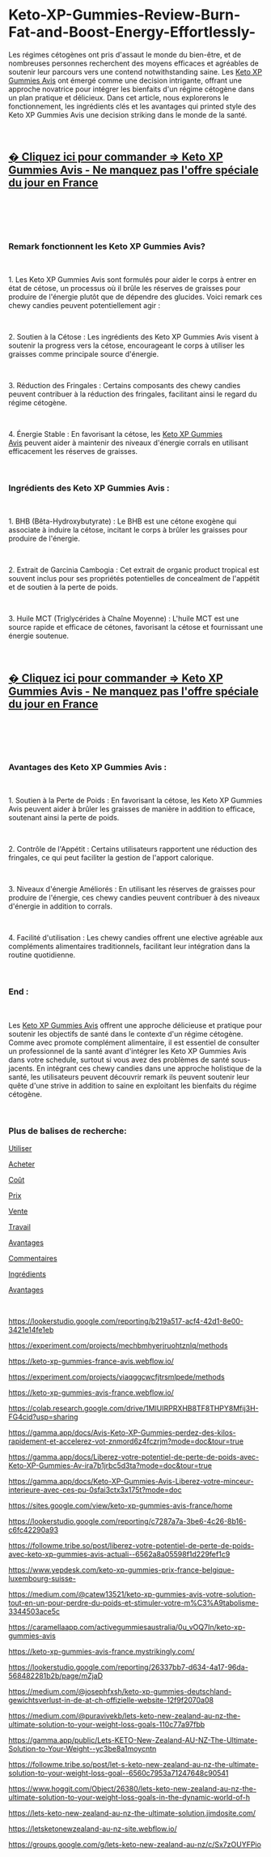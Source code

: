 # Keto-XP-Gummies-Review-Burn-Fat-and-Boost-Energy-Effortlessly-
<p>Les r&eacute;gimes c&eacute;tog&egrave;nes ont pris d'assaut le monde du bien-&ecirc;tre, et de nombreuses personnes recherchent des moyens efficaces et agr&eacute;ables de soutenir leur parcours vers une contend notwithstanding saine. Les&nbsp;<a href="https://fitbreathing.com/keto-xp-de-at-ch/">Keto XP Gummies Avis</a>&nbsp;ont &eacute;merg&eacute; comme une decision intrigante, offrant une approche novatrice pour int&eacute;grer les bienfaits d'un r&eacute;gime c&eacute;tog&egrave;ne dans un plan pratique et d&eacute;licieux. Dans cet article, nous explorerons le fonctionnement, les ingr&eacute;dients cl&eacute;s et les avantages qui printed style des Keto XP Gummies Avis une decision striking dans le monde de la sant&eacute;.</p>
<p>&nbsp;</p>
<h2><strong><a href="https://fitbreathing.com/recommends/keto-xp-gummies-avis/">� Cliquez ici pour commander =&gt; Keto XP Gummies Avis - Ne manquez pas l'offre sp&eacute;ciale du jour en France</a></strong></h2>
<p>&nbsp;</p>
<p><a href="https://fitbreathing.com/recommends/keto-xp-gummies-avis/"><img src="https://storage.penzu.com/g/k61Wuf6AiPdBRaRt" alt="" border="0" /></a></p>
<p>&nbsp;</p>
<h3><strong>Remark fonctionnent les Keto XP Gummies Avis?</strong></h3>
<p>&nbsp;</p>
<p>1. Les Keto XP Gummies Avis sont formul&eacute;s pour aider le corps &agrave; entrer en &eacute;tat de c&eacute;tose, un processus o&ugrave; il br&ucirc;le les r&eacute;serves de graisses pour produire de l'&eacute;nergie plut&ocirc;t que de d&eacute;pendre des glucides. Voici remark ces chewy candies peuvent potentiellement agir :</p>
<p>&nbsp;</p>
<p>2. Soutien &agrave; la C&eacute;tose : Les ingr&eacute;dients des Keto XP Gummies Avis visent &agrave; soutenir la progress vers la c&eacute;tose, encourageant le corps &agrave; utiliser les graisses comme principale source d'&eacute;nergie.</p>
<p>&nbsp;</p>
<p>3. R&eacute;duction des Fringales : Certains composants des chewy candies peuvent contribuer &agrave; la r&eacute;duction des fringales, facilitant ainsi le regard du r&eacute;gime c&eacute;tog&egrave;ne.</p>
<p>&nbsp;</p>
<p>4. &Eacute;nergie Stable : En favorisant la c&eacute;tose, les&nbsp;<a href="https://sites.google.com/view/ketoxpgummiesprice-fr-be-ch-lu/home">Keto XP Gummies Avis</a>&nbsp;peuvent aider &agrave; maintenir des niveaux d'&eacute;nergie corrals en utilisant efficacement les r&eacute;serves de graisses.</p>
<p>&nbsp;</p>
<h3><strong>Ingr&eacute;dients des Keto XP Gummies Avis :</strong></h3>
<p>&nbsp;</p>
<p>1. BHB (B&ecirc;ta-Hydroxybutyrate) : Le BHB est une c&eacute;tone exog&egrave;ne qui associate &agrave; induire la c&eacute;tose, incitant le corps &agrave; br&ucirc;ler les graisses pour produire de l'&eacute;nergie.</p>
<p>&nbsp;</p>
<p>2. Extrait de Garcinia Cambogia : Cet extrait de organic product tropical est souvent inclus pour ses propri&eacute;t&eacute;s potentielles de concealment de l'app&eacute;tit et de soutien &agrave; la perte de poids.</p>
<p>&nbsp;</p>
<p>3. Huile MCT (Triglyc&eacute;rides &agrave; Cha&icirc;ne Moyenne) : L'huile MCT est une source rapide et efficace de c&eacute;tones, favorisant la c&eacute;tose et fournissant une &eacute;nergie soutenue.</p>
<p>&nbsp;</p>
<h2><strong><a href="https://fitbreathing.com/recommends/keto-xp-gummies-avis/">� Cliquez ici pour commander =&gt; Keto XP Gummies Avis - Ne manquez pas l'offre sp&eacute;ciale du jour en France</a></strong></h2>
<p>&nbsp;</p>
<p><a href="https://fitbreathing.com/recommends/keto-xp-gummies-avis/"><img src="https://storage.penzu.com/g/xoUwNfzXspHp8CkR" alt="" border="0" /></a></p>
<p>&nbsp;</p>
<h3><strong>Avantages des Keto XP Gummies Avis :</strong></h3>
<p>&nbsp;</p>
<p>1. Soutien &agrave; la Perte de Poids : En favorisant la c&eacute;tose, les Keto XP Gummies Avis peuvent aider &agrave; br&ucirc;ler les graisses de mani&egrave;re in addition to efficace, soutenant ainsi la perte de poids.</p>
<p>&nbsp;</p>
<p>2. Contr&ocirc;le de l'App&eacute;tit : Certains utilisateurs rapportent une r&eacute;duction des fringales, ce qui peut faciliter la gestion de l'apport calorique.</p>
<p>&nbsp;</p>
<p>3. Niveaux d'&eacute;nergie Am&eacute;lior&eacute;s : En utilisant les r&eacute;serves de graisses pour produire de l'&eacute;nergie, ces chewy candies peuvent contribuer &agrave; des niveaux d'&eacute;nergie in addition to corrals.</p>
<p>&nbsp;</p>
<p>4. Facilit&eacute; d'utilisation : Les chewy candies offrent une elective agr&eacute;able aux compl&eacute;ments alimentaires traditionnels, facilitant leur int&eacute;gration dans la routine quotidienne.</p>
<p>&nbsp;</p>
<h3><strong>End :</strong></h3>
<p>&nbsp;</p>
<p>Les&nbsp;<a href="https://ketoxpgummies-cost-fr-be-ch-lu.webflow.io/">Keto XP Gummies Avis</a>&nbsp;offrent une approche d&eacute;licieuse et pratique pour soutenir les objectifs de sant&eacute; dans le contexte d'un r&eacute;gime c&eacute;tog&egrave;ne. Comme avec promote compl&eacute;ment alimentaire, il est essentiel de consulter un professionnel de la sant&eacute; avant d'int&eacute;grer les Keto XP Gummies Avis dans votre schedule, surtout si vous avez des probl&egrave;mes de sant&eacute; sous-jacents. En int&eacute;grant ces chewy candies dans une approche holistique de la sant&eacute;, les utilisateurs peuvent d&eacute;couvrir remark ils peuvent soutenir leur qu&ecirc;te d'une strive in addition to saine en exploitant les bienfaits du r&eacute;gime c&eacute;tog&egrave;ne.</p>
<p>&nbsp;</p>
<h3><strong>Plus de balises de recherche:</strong></h3>
<p><a href="https://fitbreathing.com/keto-xp-de-at-ch/">Utiliser</a></p>
<p><a href="https://sites.google.com/view/ketoxpgummiesprice-fr-be-ch-lu/home">Acheter</a></p>
<p><a href="https://ketoxpgummies-cost-fr-be-ch-lu.webflow.io/">Co&ucirc;t</a></p>
<p><a href="https://keto-xp-gummies-avis-prix.webflow.io/">Prix</a></p>
<p><a href="https://keto-xp-gummies-avis.webflow.io/">Vente</a></p>
<p><a href="https://ketoxpgummies-price-fr-be-ch-lu.webflow.io/">Travail</a></p>
<p><a href="https://keto-xp-gummies-avis-work.webflow.io/">Avantages</a></p>
<p><a href="https://acheter-keto-xp-gummies-avis.webflow.io/">Commentaires</a></p>
<p><a href="https://colab.research.google.com/drive/1sY6sVDLH8wpHk9oaNbwggn0ihprSSFzZ?usp=sharing">Ingr&eacute;dients</a></p>
<p><a href="https://sites.google.com/view/keto-xp-gummies-avis/home">Avantages</a></p>
<p>&nbsp;</p>
<p><a href="https://lookerstudio.google.com/reporting/b219a517-acf4-42d1-8e00-3421e14fe1eb">https://lookerstudio.google.com/reporting/b219a517-acf4-42d1-8e00-3421e14fe1eb</a></p>
<p><a href="https://experiment.com/projects/mechbmhyerjruohtznlq/methods">https://experiment.com/projects/mechbmhyerjruohtznlq/methods</a></p>
<p><a href="https://keto-xp-gummies-france-avis.webflow.io/">https://keto-xp-gummies-france-avis.webflow.io/</a></p>
<p><a href="https://experiment.com/projects/viaqggcwcfjtrsmlpede/methods">https://experiment.com/projects/viaqggcwcfjtrsmlpede/methods</a></p>
<p><a href="https://keto-xp-gummies-avis-france.webflow.io/">https://keto-xp-gummies-avis-france.webflow.io/</a></p>
<p><a href="https://colab.research.google.com/drive/1MlUIRPRXHB8TF8THPY8Mfij3H-FG4cid?usp=sharing">https://colab.research.google.com/drive/1MlUIRPRXHB8TF8THPY8Mfij3H-FG4cid?usp=sharing</a></p>
<p><a href="https://gamma.app/docs/Avis-Keto-XP-Gummies-perdez-des-kilos-rapidement-et-accelerez-vot-znmord6z4fczrjm?mode=doc&amp;tour=true">https://gamma.app/docs/Avis-Keto-XP-Gummies-perdez-des-kilos-rapidement-et-accelerez-vot-znmord6z4fczrjm?mode=doc&amp;tour=true</a></p>
<p><a href="https://gamma.app/docs/Liberez-votre-potentiel-de-perte-de-poids-avec-Keto-XP-Gummies-Av-ira7b1jrbc5d3ta?mode=doc&amp;tour=true">https://gamma.app/docs/Liberez-votre-potentiel-de-perte-de-poids-avec-Keto-XP-Gummies-Av-ira7b1jrbc5d3ta?mode=doc&amp;tour=true</a></p>
<p><a href="https://gamma.app/docs/Keto-XP-Gummies-Avis-Liberez-votre-minceur-interieure-avec-ces-pu-0sfai3ctx3x175t?mode=doc">https://gamma.app/docs/Keto-XP-Gummies-Avis-Liberez-votre-minceur-interieure-avec-ces-pu-0sfai3ctx3x175t?mode=doc</a></p>
<p><a href="https://sites.google.com/view/keto-xp-gummies-avis-france/home">https://sites.google.com/view/keto-xp-gummies-avis-france/home</a></p>
<p><a href="https://lookerstudio.google.com/reporting/c7287a7a-3be6-4c26-8b16-c6fc42290a93">https://lookerstudio.google.com/reporting/c7287a7a-3be6-4c26-8b16-c6fc42290a93</a></p>
<p><a href="https://followme.tribe.so/post/liberez-votre-potentiel-de-perte-de-poids-avec-keto-xp-gummies-avis-actuali--6562a8a05598f1d229fef1c9">https://followme.tribe.so/post/liberez-votre-potentiel-de-perte-de-poids-avec-keto-xp-gummies-avis-actuali--6562a8a05598f1d229fef1c9</a></p>
<p><a href="https://www.yepdesk.com/keto-xp-gummies-prix-france-belgique-luxembourg-suisse-">https://www.yepdesk.com/keto-xp-gummies-prix-france-belgique-luxembourg-suisse-</a></p>
<p><a href="https://medium.com/@catew13521/keto-xp-gummies-avis-votre-solution-tout-en-un-pour-perdre-du-poids-et-stimuler-votre-m%C3%A9tabolisme-3344503ace5c">https://medium.com/@catew13521/keto-xp-gummies-avis-votre-solution-tout-en-un-pour-perdre-du-poids-et-stimuler-votre-m%C3%A9tabolisme-3344503ace5c</a></p>
<p><a href="https://caramellaapp.com/activegummiesaustralia/0u_vOQ7In/keto-xp-gummies-avis">https://caramellaapp.com/activegummiesaustralia/0u_vOQ7In/keto-xp-gummies-avis</a></p>
<p><a href="https://keto-xp-gummies-avis-france.mystrikingly.com/">https://keto-xp-gummies-avis-france.mystrikingly.com/</a></p>
<p><a href="https://lookerstudio.google.com/reporting/26337bb7-d634-4a17-96da-568482281b2b/page/mZjaD">https://lookerstudio.google.com/reporting/26337bb7-d634-4a17-96da-568482281b2b/page/mZjaD</a></p>
<p><a href="https://medium.com/@josephfxsh/keto-xp-gummies-deutschland-gewichtsverlust-in-de-at-ch-offizielle-website-12f9f2070a08">https://medium.com/@josephfxsh/keto-xp-gummies-deutschland-gewichtsverlust-in-de-at-ch-offizielle-website-12f9f2070a08</a></p>
<p><a href="https://medium.com/@puravivekb/lets-keto-new-zealand-au-nz-the-ultimate-solution-to-your-weight-loss-goals-110c77a97fbb">https://medium.com/@puravivekb/lets-keto-new-zealand-au-nz-the-ultimate-solution-to-your-weight-loss-goals-110c77a97fbb</a></p>
<p><a href="https://gamma.app/public/Lets-KETO-New-Zealand-AU-NZ-The-Ultimate-Solution-to-Your-Weight--yc3be8a1moycntn">https://gamma.app/public/Lets-KETO-New-Zealand-AU-NZ-The-Ultimate-Solution-to-Your-Weight--yc3be8a1moycntn</a></p>
<p><a href="https://followme.tribe.so/post/let-s-keto-new-zealand-au-nz-the-ultimate-solution-to-your-weight-loss-goal--6560c7953a71247648c90541">https://followme.tribe.so/post/let-s-keto-new-zealand-au-nz-the-ultimate-solution-to-your-weight-loss-goal--6560c7953a71247648c90541</a></p>
<p><a href="https://www.hoggit.com/Object/26380/lets-keto-new-zealand-au-nz-the-ultimate-solution-to-your-weight-loss-goals-in-the-dynamic-world-of-h">https://www.hoggit.com/Object/26380/lets-keto-new-zealand-au-nz-the-ultimate-solution-to-your-weight-loss-goals-in-the-dynamic-world-of-h</a></p>
<p><a href="https://lets-keto-new-zealand-au-nz-the-ultimate-solution.jimdosite.com/">https://lets-keto-new-zealand-au-nz-the-ultimate-solution.jimdosite.com/</a></p>
<p><a href="https://letsketonewzealand-au-nz-site.webflow.io/">https://letsketonewzealand-au-nz-site.webflow.io/</a></p>
<p><a href="https://groups.google.com/g/lets-keto-new-zealand-au-nz/c/Sx7zOUYFPio">https://groups.google.com/g/lets-keto-new-zealand-au-nz/c/Sx7zOUYFPio</a></p>
